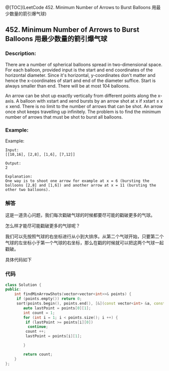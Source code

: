 @[TOC](LeetCode 452. Minimum Number of Arrows to Burst Balloons 用最少数量的箭引爆气球)

## 452. Minimum Number of Arrows to Burst Balloons 用最少数量的箭引爆气球
### Description:
There are a number of spherical balloons spread in two-dimensional space. For each balloon, provided input is the start and end coordinates of the horizontal diameter. Since it's horizontal, y-coordinates don't matter and hence the x-coordinates of start and end of the diameter suffice. Start is always smaller than end. There will be at most 104 balloons.

An arrow can be shot up exactly vertically from different points along the x-axis. A balloon with xstart and xend bursts by an arrow shot at x if xstart ≤ x ≤ xend. There is no limit to the number of arrows that can be shot. An arrow once shot keeps travelling up infinitely. The problem is to find the minimum number of arrows that must be shot to burst all balloons.



### Example:

Example:

    Input:
    [[10,16], [2,8], [1,6], [7,12]]

    Output:
    2

    Explanation:
    One way is to shoot one arrow for example at x = 6 (bursting the balloons [2,8] and [1,6]) and another arrow at x = 11 (bursting the other two balloons).

### 解答

这是一道贪心问题，我们每次戳破气球的时候都要尽可能的戳破更多的气球。

怎么样才能尽可能戳破更多的气球呢？

我们可以先按照气球的右坐标进行从小到大排序。从第二个气球开始，只要第二个气球的左坐标小于第一个气球的右坐标，那么在戳的时候就可以把这两个气球一起戳破。

具体代码如下

### 代码
```cpp
class Solution {
public:
    int findMinArrowShots(vector<vector<int>>& points) {
     if (points.empty()) return 0;
     sort(points.begin(), points.end(), [&](const vector<int> &a, const vector<int> &b){return a[1] < b[1];});
        auto lastPoint = points[0][1];
        int count = 1;
        for (int i = 1; i < points.size(); i ++) {
         if (lastPoint >= points[i][0])
          continue;
         count ++;
         lastPoint = points[i][1];

        }

        return count;
    }
};
```
